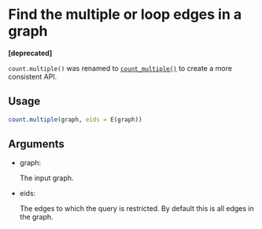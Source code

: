 # Find the multiple or loop edges in a graph

**\[deprecated\]**

`count.multiple()` was renamed to
[`count_multiple()`](https://r.igraph.org/reference/which_multiple.md)
to create a more consistent API.

## Usage

``` r
count.multiple(graph, eids = E(graph))
```

## Arguments

- graph:

  The input graph.

- eids:

  The edges to which the query is restricted. By default this is all
  edges in the graph.
